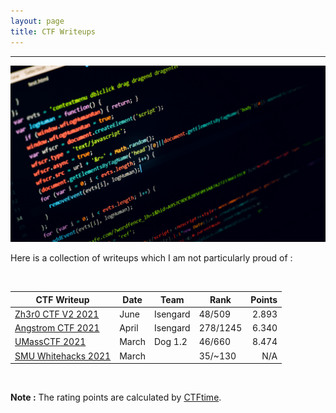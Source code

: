 ```yaml
---
layout: page
title: CTF Writeups
---
```

<hr/>

![CTF Writeups Main Page](/assets/img/ctfImages/misc/homePageImage.png)

Here is a collection of writeups which I am not particularly proud of :

<br/>

| CTF Writeup | Date | Team | Rank | Points | 
| ------------- |  --- | --- | ------ | -----: |
|[Zh3r0 CTF V2 2021](https://angmar2722.github.io/CTFwriteups/2021/zh3r02021/) | June | Isengard | 48/509 | 2.893 |
|[Angstrom CTF 2021](https://angmar2722.github.io/CTFwriteups/2021/actf2021/) | April | Isengard | 278/1245 | 6.340 |
|[UMassCTF 2021](https://angmar2722.github.io/CTFwriteups/2021/umass2021/) | March | Dog 1.2 | 46/660 | 8.474 |
|[SMU Whitehacks 2021](https://angmar2722.github.io/CTFwriteups/2021/wh2021/) | March | | 35/~130 | N/A |

<br/>

**Note :** The rating points are calculated by <a href="https://ctftime.org/rating-formula/" target="_blank">CTFtime</a>.
